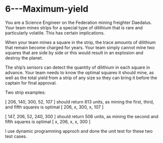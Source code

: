 # 6---Maximum-yield

You are a Science Engineer on the Federation mining freighter Daedalus. Your team mines strips for a special type of dilithium that is rare and particularly volatile. This has certain implications.

When your team mines a square in the strip, the trace amounts of dilithium that remain become charged for years. Your team simply cannot mine two squares that are side by side or this would result in an explosion and destroy the planet.

The ship’s sensors can detect the quantity of dilithium in each square in advance. Your team needs to know the optimal squares it should mine, as well as the total yield from a strip of any size so they can bring it before the captain for final approval.

Two strip examples:

[ 206, 140, 300, 52, 107 ] should return 613 units, as mining the first, third, and fifth squares is optimal [ 206, x, 300, x, 107 ]

[ 147, 206, 52, 240, 300 ] should return 506 units, as mining the second and fifth squares is optimal [ x, 206, x, x, 300 ]


I use dynamic programming approch and done the unit test for these two test cases.
